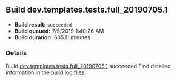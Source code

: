 ## Build dev.templates.tests.full_20190705.1
- **Build result:** `succeeded`
- **Build queued:** 7/5/2019 1:40:26 AM
- **Build duration:** 635.11 minutes
### Details
Build [dev.templates.tests.full_20190705.1](https://winappstudio.visualstudio.com/web/build.aspx?pcguid=a4ef43be-68ce-4195-a619-079b4d9834c2&builduri=vstfs%3a%2f%2f%2fBuild%2fBuild%2f29155) succeeded
Find detailed information in the [build log files](https://uwpctdiags.blob.core.windows.net/buildlogs/dev.templates.tests.full_20190705.1_logs.zip)
